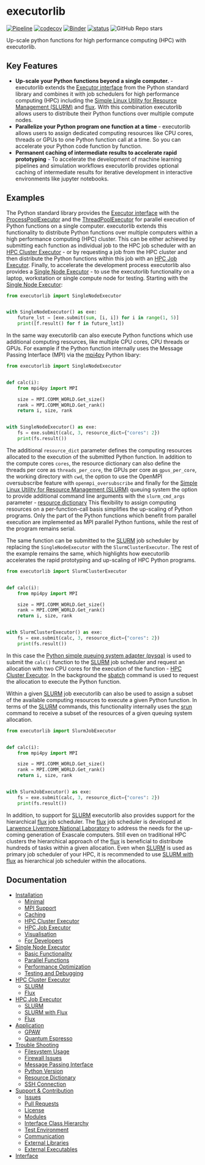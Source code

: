 # executorlib
[![Pipeline](https://github.com/pyiron/executorlib/actions/workflows/pipeline.yml/badge.svg)](https://github.com/pyiron/executorlib/actions/workflows/pipeline.yml)
[![codecov](https://codecov.io/gh/pyiron/executorlib/graph/badge.svg?token=KFIO3R08H3)](https://codecov.io/gh/pyiron/executorlib)
[![Binder](https://mybinder.org/badge_logo.svg)](https://mybinder.org/v2/gh/pyiron/executorlib/HEAD)
[![status](https://joss.theoj.org/papers/7a4bced702e5ea10e4630bc4d5dbaad2/status.svg)](https://joss.theoj.org/papers/7a4bced702e5ea10e4630bc4d5dbaad2)
![GitHub Repo stars](https://img.shields.io/github/stars/pyiron/executorlib)

Up-scale python functions for high performance computing (HPC) with executorlib. 

## Key Features
* **Up-scale your Python functions beyond a single computer.** - executorlib extends the [Executor interface](https://docs.python.org/3/library/concurrent.futures.html#executor-objects)
  from the Python standard library and combines it with job schedulers for high performance computing (HPC) including 
  the [Simple Linux Utility for Resource Management (SLURM)](https://slurm.schedmd.com) and [flux](http://flux-framework.org). 
  With this combination executorlib allows users to distribute their Python functions over multiple compute nodes.
* **Parallelize your Python program one function at a time** - executorlib allows users to assign dedicated computing
  resources like CPU cores, threads or GPUs to one Python function call at a time. So you can accelerate your Python 
  code function by function.
* **Permanent caching of intermediate results to accelerate rapid prototyping** - To accelerate the development of 
  machine learning pipelines and simulation workflows executorlib provides optional caching of intermediate results for 
  iterative development in interactive environments like jupyter notebooks.

## Examples
The Python standard library provides the [Executor interface](https://docs.python.org/3/library/concurrent.futures.html#executor-objects)
with the [ProcessPoolExecutor](https://docs.python.org/3/library/concurrent.futures.html#processpoolexecutor) and the 
[ThreadPoolExecutor](https://docs.python.org/3/library/concurrent.futures.html#threadpoolexecutor) for parallel 
execution of Python functions on a single computer. executorlib extends this functionality to distribute Python 
functions over multiple computers within a high performance computing (HPC) cluster. This can be either achieved by 
submitting each function as individual job to the HPC job scheduler with an [HPC Cluster Executor](https://executorlib.readthedocs.io/en/latest/2-hpc-cluster.html) - 
or by requesting a job from the HPC cluster and then distribute the Python functions within this job with an
[HPC Job Executor](https://executorlib.readthedocs.io/en/latest/3-hpc-job.html). Finally, to accelerate the 
development process executorlib also provides a [Single Node Executor](https://executorlib.readthedocs.io/en/latest/1-single-node.html) - 
to use the executorlib functionality on a laptop, workstation or single compute node for testing. Starting with the 
[Single Node Executor](https://executorlib.readthedocs.io/en/latest/1-single-node.html):
```python
from executorlib import SingleNodeExecutor


with SingleNodeExecutor() as exe:
    future_lst = [exe.submit(sum, [i, i]) for i in range(1, 5)]
    print([f.result() for f in future_lst])
```
In the same way executorlib can also execute Python functions which use additional computing resources, like multiple 
CPU cores, CPU threads or GPUs. For example if the Python function internally uses the Message Passing Interface (MPI) 
via the [mpi4py](https://mpi4py.readthedocs.io) Python libary: 
```python
from executorlib import SingleNodeExecutor


def calc(i):
    from mpi4py import MPI

    size = MPI.COMM_WORLD.Get_size()
    rank = MPI.COMM_WORLD.Get_rank()
    return i, size, rank


with SingleNodeExecutor() as exe:
    fs = exe.submit(calc, 3, resource_dict={"cores": 2})
    print(fs.result())
```
The additional `resource_dict` parameter defines the computing resources allocated to the execution of the submitted 
Python function. In addition to the compute cores `cores`, the resource dictionary can also define the threads per core
as `threads_per_core`, the GPUs per core as `gpus_per_core`, the working directory with `cwd`, the option to use the
OpenMPI oversubscribe feature with `openmpi_oversubscribe` and finally for the [Simple Linux Utility for Resource 
Management (SLURM)](https://slurm.schedmd.com) queuing system the option to provide additional command line arguments 
with the `slurm_cmd_args` parameter - [resource dictionary](https://executorlib.readthedocs.io/en/latest/trouble_shooting.html#resource-dictionary)
This flexibility to assign computing resources on a per-function-call basis simplifies the up-scaling of Python programs.
Only the part of the Python functions which benefit from parallel execution are implemented as MPI parallel Python 
funtions, while the rest of the program remains serial. 

The same function can be submitted to the [SLURM](https://slurm.schedmd.com) job scheduler by replacing the 
`SingleNodeExecutor` with the `SlurmClusterExecutor`.  The rest of the example remains the same, which highlights how 
executorlib accelerates the rapid prototyping and up-scaling of HPC Python programs. 
```python
from executorlib import SlurmClusterExecutor


def calc(i):
    from mpi4py import MPI

    size = MPI.COMM_WORLD.Get_size()
    rank = MPI.COMM_WORLD.Get_rank()
    return i, size, rank


with SlurmClusterExecutor() as exe:
    fs = exe.submit(calc, 3, resource_dict={"cores": 2})
    print(fs.result())
```
In this case the [Python simple queuing system adapter (pysqa)](https://pysqa.readthedocs.io) is used to submit the 
`calc()` function to the [SLURM](https://slurm.schedmd.com) job scheduler and request an allocation with two CPU cores 
for the execution of the function - [HPC Cluster Executor](https://executorlib.readthedocs.io/en/latest/2-hpc-cluster.html). In the background the [sbatch](https://slurm.schedmd.com/sbatch.html) 
command is used to request the allocation to execute the Python function. 

Within a given [SLURM](https://slurm.schedmd.com) job executorlib can also be used to assign a subset of the 
available computing resources to execute a given Python function. In terms of the [SLURM](https://slurm.schedmd.com) 
commands, this functionality internally uses the [srun](https://slurm.schedmd.com/srun.html) command to receive a subset
of the resources of a given queuing system allocation. 
```python
from executorlib import SlurmJobExecutor


def calc(i):
    from mpi4py import MPI

    size = MPI.COMM_WORLD.Get_size()
    rank = MPI.COMM_WORLD.Get_rank()
    return i, size, rank


with SlurmJobExecutor() as exe:
    fs = exe.submit(calc, 3, resource_dict={"cores": 2})
    print(fs.result())
```
In addition, to support for [SLURM](https://slurm.schedmd.com) executorlib also provides support for the hierarchical 
[flux](http://flux-framework.org) job scheduler. The [flux](http://flux-framework.org) job scheduler is developed at 
[Larwence Livermore National Laboratory](https://computing.llnl.gov/projects/flux-building-framework-resource-management)
to address the needs for the up-coming generation of Exascale computers. Still even on traditional HPC clusters the 
hierarchical approach of the [flux](http://flux-framework.org) is beneficial to distribute hundreds of tasks within a
given allocation. Even when [SLURM](https://slurm.schedmd.com) is used as primary job scheduler of your HPC, it is 
recommended to use [SLURM with flux](https://executorlib.readthedocs.io/en/latest/3-hpc-job.html#slurm-with-flux) 
as hierarchical job scheduler within the allocations. 

## Documentation
* [Installation](https://executorlib.readthedocs.io/en/latest/installation.html)
  * [Minimal](https://executorlib.readthedocs.io/en/latest/installation.html#minimal)
  * [MPI Support](https://executorlib.readthedocs.io/en/latest/installation.html#mpi-support)
  * [Caching](https://executorlib.readthedocs.io/en/latest/installation.html#caching)
  * [HPC Cluster Executor](https://executorlib.readthedocs.io/en/latest/installation.html#hpc-cluster-executor)
  * [HPC Job Executor](https://executorlib.readthedocs.io/en/latest/installation.html#hpc-job-executor)
  * [Visualisation](https://executorlib.readthedocs.io/en/latest/installation.html#visualisation)
  * [For Developers](https://executorlib.readthedocs.io/en/latest/installation.html#for-developers)
* [Single Node Executor](https://executorlib.readthedocs.io/en/latest/1-single-node.html)
  * [Basic Functionality](https://executorlib.readthedocs.io/en/latest/1-single-node.html#basic-functionality)
  * [Parallel Functions](https://executorlib.readthedocs.io/en/latest/1-single-node.html#parallel-functions)
  * [Performance Optimization](https://executorlib.readthedocs.io/en/latest/1-single-node.html#performance-optimization)
  * [Testing and Debugging](https://executorlib.readthedocs.io/en/latest/1-single-node.html#testing-and-debugging)
* [HPC Cluster Executor](https://executorlib.readthedocs.io/en/latest/2-hpc-cluster.html)
  * [SLURM](https://executorlib.readthedocs.io/en/latest/2-hpc-cluster.html#slurm)
  * [Flux](https://executorlib.readthedocs.io/en/latest/2-hpc-cluster.html#flux)
* [HPC Job Executor](https://executorlib.readthedocs.io/en/latest/3-hpc-job.html)
  * [SLURM](https://executorlib.readthedocs.io/en/latest/3-hpc-job.html#slurm)
  * [SLURM with Flux](https://executorlib.readthedocs.io/en/latest/3-hpc-job.html#slurm-with-flux)
  * [Flux](https://executorlib.readthedocs.io/en/latest/3-hpc-job.html#flux)
* [Application](https://executorlib.readthedocs.io/en/latest/application.html)
  * [GPAW](https://executorlib.readthedocs.io/en/latest/5-1-gpaw.html)
  * [Quantum Espresso](https://executorlib.readthedocs.io/en/latest/5-2-quantum-espresso.html)
* [Trouble Shooting](https://executorlib.readthedocs.io/en/latest/trouble_shooting.html)
  * [Filesystem Usage](https://executorlib.readthedocs.io/en/latest/trouble_shooting.html#filesystem-usage)
  * [Firewall Issues](https://executorlib.readthedocs.io/en/latest/trouble_shooting.html#firewall-issues)
  * [Message Passing Interface](https://executorlib.readthedocs.io/en/latest/trouble_shooting.html#message-passing-interface)
  * [Python Version](https://executorlib.readthedocs.io/en/latest/trouble_shooting.html#python-version)
  * [Resource Dictionary](https://executorlib.readthedocs.io/en/latest/trouble_shooting.html#resource-dictionary)
  * [SSH Connection](https://executorlib.readthedocs.io/en/latest/trouble_shooting.html#ssh-connection)
* [Support & Contribution](https://executorlib.readthedocs.io/en/latest/4-developer.html)
  * [Issues](https://executorlib.readthedocs.io/en/latest/4-developer.html#issues)
  * [Pull Requests](https://executorlib.readthedocs.io/en/latest/4-developer.html#pull-requests)
  * [License](https://executorlib.readthedocs.io/en/latest/4-developer.html#license)
  * [Modules](https://executorlib.readthedocs.io/en/latest/4-developer.html#modules)
  * [Interface Class Hierarchy](https://executorlib.readthedocs.io/en/latest/4-developer.html#interface-class-hierarchy)
  * [Test Environment](https://executorlib.readthedocs.io/en/latest/4-developer.html#test-environment)
  * [Communication](https://executorlib.readthedocs.io/en/latest/4-developer.html#communication)
  * [External Libraries](https://executorlib.readthedocs.io/en/latest/4-developer.html#external-libraries)
  * [External Executables](https://executorlib.readthedocs.io/en/latest/4-developer.html#external-executables)
* [Interface](https://executorlib.readthedocs.io/en/latest/api.html)
